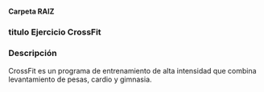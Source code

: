 #### Carpeta RAIZ 


### titulo Ejercicio CrossFit


### Descripción
CrossFit es un programa de entrenamiento de alta intensidad que combina levantamiento de pesas, cardio y gimnasia.

